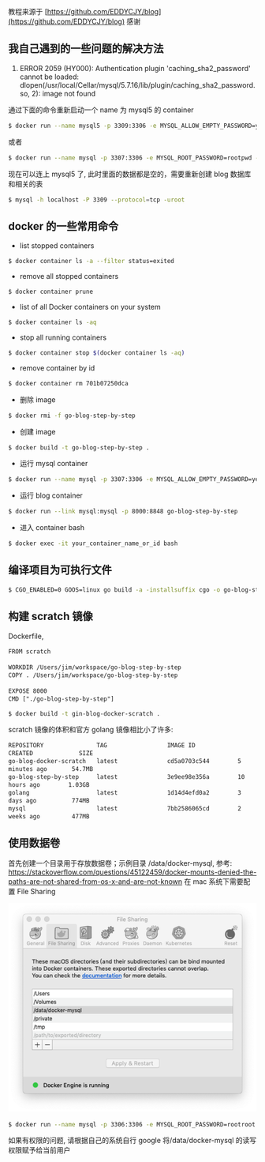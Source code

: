 教程来源于 [https://github.com/EDDYCJY/blog](https://github.com/EDDYCJY/blog) 感谢

## 我自己遇到的一些问题的解决方法

1. ERROR 2059 (HY000): Authentication plugin 'caching_sha2_password' cannot be loaded: dlopen(/usr/local/Cellar/mysql/5.7.16/lib/plugin/caching_sha2_password.so, 2): image not found

通过下面的命令重新启动一个 name 为 mysql5 的 container

```bash
$ docker run --name mysql5 -p 3309:3306 -e MYSQL_ALLOW_EMPTY_PASSWORD=yes -d mysql --default-authentication-plugin=mysql_native_password
```

或者

```bash
$ docker run --name mysql -p 3307:3306 -e MYSQL_ROOT_PASSWORD=rootpwd -d mysql --default-authentication-plugin=mysql_native_password
```

现在可以连上 mysql5 了, 此时里面的数据都是空的，需要重新创建 blog 数据库和相关的表

```bash
$ mysql -h localhost -P 3309 --protocol=tcp -uroot
```

## docker 的一些常用命令

- list stopped containers

```bash
$ docker container ls -a --filter status=exited
```

- remove all stopped containers

```bash
$ docker container prune
```

- list of all Docker containers on your system

```bash
$ docker container ls -aq
```

- stop all running containers

```bash
$ docker container stop $(docker container ls -aq)
```

- remove container by id

```bash
$ docker container rm 701b07250dca
```

- 删除 image

```bash
$ docker rmi -f go-blog-step-by-step
```

- 创建 image

```bash
$ docker build -t go-blog-step-by-step .
```

- 运行 mysql container

```bash
$ docker run --name mysql -p 3307:3306 -e MYSQL_ALLOW_EMPTY_PASSWORD=yes -d mysql --default-authentication-plugin=mysql_native_password
```

- 运行 blog container

```bash
$ docker run --link mysql:mysql -p 8000:8848 go-blog-step-by-step
```

- 进入 container bash

```bash
$ docker exec -it your_container_name_or_id bash
```

## 编译项目为可执行文件

```bash
$ CGO_ENABLED=0 GOOS=linux go build -a -installsuffix cgo -o go-blog-step-by-step .
```

## 构建 scratch 镜像

Dockerfile,

```
FROM scratch

WORKDIR /Users/jim/workspace/go-blog-step-by-step
COPY . /Users/jim/workspace/go-blog-step-by-step

EXPOSE 8000
CMD ["./go-blog-step-by-step"]
```

```bash
$ docker build -t gin-blog-docker-scratch .
```

scratch 镜像的体积和官方 golang 镜像相比小了许多:

```
REPOSITORY               TAG                 IMAGE ID            CREATED             SIZE
go-blog-docker-scratch   latest              cd5a0703c544        5 minutes ago       54.7MB
go-blog-step-by-step     latest              3e9ee98e356a        10 hours ago        1.03GB
golang                   latest              1d14d4efd0a2        3 days ago          774MB
mysql                    latest              7bb2586065cd        2 weeks ago         477MB
```

## 使用数据卷

首先创建一个目录用于存放数据卷；示例目录 /data/docker-mysql, 参考: https://stackoverflow.com/questions/45122459/docker-mounts-denied-the-paths-are-not-shared-from-os-x-and-are-not-known
在 mac 系统下需要配置 File Sharing

![image](/readme_images/Snip20190412_2.png)

```bash
$ docker run --name mysql -p 3306:3306 -e MYSQL_ROOT_PASSWORD=rootroot -v /data/docker-mysql:/var/lib/mysql -d mysql
```

如果有权限的问题, 请根据自己的系统自行 google 将/data/docker-mysql 的读写权限赋予给当前用户 
